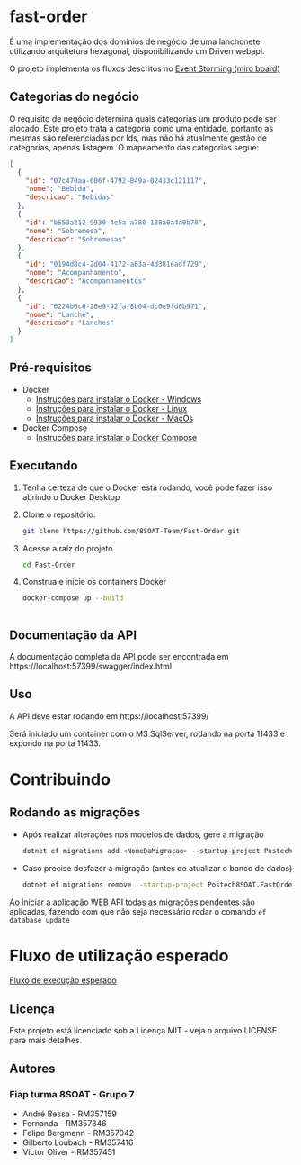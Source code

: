 # fast-order

É uma implementação dos domínios de negócio de uma lanchonete utilizando arquitetura hexagonal, disponibilizando um Driven webapi.

O projeto implementa os fluxos descritos no [Event Storming (miro board)](https://miro.com/app/board/uXjVK5PtxF0=/?share_link_id=847017542278) 

## Categorias do negócio

O requisito de negócio determina quais categorias um produto pode ser alocado. 
Este projeto trata a categoria como uma entidade, portanto as mesmas são referenciadas por Ids, mas não há atualmente gestão de categorias, apenas listagem.
O mapeamento das categorias segue:
```json
[
  {
    "id": "07c470aa-606f-4792-849a-02433c121117",
    "nome": "Bebida",
    "descricao": "Bebidas"
  },
  {
    "id": "b553a212-9930-4e5a-a780-138a0a4a0b78",
    "nome": "Sobremesa",
    "descricao": "Sobremesas"
  },
  {
    "id": "0194d8c4-2d04-4172-a63a-4d381eadf729",
    "nome": "Acompanhamento",
    "descricao": "Acompanhamentos"
  },
  {
    "id": "6224b6c0-26e9-42fa-8b04-dc0e9fd6b971",
    "nome": "Lanche",
    "descricao": "Lanches"
  }
]
```


## Pré-requisitos
- Docker
    - [Instruções para instalar o Docker - Windows](https://docs.docker.com/desktop/install/windows-install/)   
    - [Instruções para instalar o Docker - Linux](https://docs.docker.com/desktop/install/linux-install/)
    - [Instruções para instalar o Docker - MacOs](https://docs.docker.com/desktop/install/mac-install/)
- Docker Compose
    - [Instruções para instalar o Docker Compose](https://docs.docker.com/compose/install/)


## Executando
1. Tenha certeza de que o Docker está rodando, você pode fazer isso abrindo o Docker Desktop

2. Clone o repositório:
   ```bash
   git clone https://github.com/8SOAT-Team/Fast-Order.git

3. Acesse a raíz do projeto
   ```bash
   cd Fast-Order

4. Construa e inicie os containers Docker  
   ```bash
   docker-compose up --build
  
## Documentação da API
A documentação completa da API pode ser encontrada em https://localhost:57399/swagger/index.html

## Uso

A API deve estar rodando em https://localhost:57399/

Será iniciado um container com o MS SqlServer, rodando na porta 11433 e expondo na porta 11433.

# Contribuindo

## Rodando as migrações

- Após realizar alterações nos modelos de dados, gere a migração
   ```bash
   dotnet ef migrations add <NomeDaMigracao> --startup-project Postech8SOAT.FastOrder.WebAPI --project Postech8SOAT.FastOrder.Infra.Data
   ```

- Caso precise desfazer a migração (antes de atualizar o banco de dados)
   ```bash
   dotnet ef migrations remove --startup-project Postech8SOAT.FastOrder.WebAPI --project Postech8SOAT.FastOrder.Infra.Data
   ```

Ao iniciar a aplicação WEB API todas as migrações pendentes são aplicadas, fazendo com que não seja necessário rodar o comando ```ef database update```

# Fluxo de utilização esperado

[Fluxo de execução esperado](flow.md)

## Licença
Este projeto está licenciado sob a Licença MIT - veja o arquivo LICENSE para mais detalhes.

## Autores
### Fiap turma 8SOAT - Grupo 7

- André Bessa - RM357159
- Fernanda - RM357346
- Felipe Bergmann - RM357042
- Gilberto Loubach - RM357416
- Victor Oliver - RM357451
